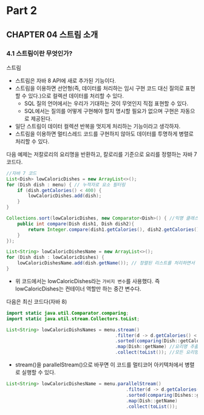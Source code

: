 # Part 2
## CHAPTER 04 스트림 소개

### 4.1 스트림이란 무엇인가?
스트림
- 스트림은 자바 8 API에 새로 추가된 기능이다.
- 스트림을 이용하면 선언형(즉, 데이터를 처리하는 임시 구현 코드 대신 질의로 표현할 수 있다.)으로 컬렉션 데이터를 처리할 수 있다.
    - SQL 질의 언어에서는 우리가 기대하는 것이 무엇인지 직접 표현할 수 있다.
    - SQL에서는 질의를 어떻게 구현해야 할지 명시할 필요가 없으며 구현은 자동으로 제공된다.
- 일단 스트림이 데이터 컬렉션 반복을 멋지게 처리하는 기능이라고 생각하자.
- 스트림을 이용하면 멀티스레드 코드를 구현하지 않아도 데이터를 투명하게 병렬로 처리할 수 있다.

다음 예제는 저칼로리의 요리명을 반환하고, 칼로리를 기준으로 요리를 정렬하는 자바 7 코드다.
```java
//자바 7 코드
List<Dish> lowCaloricDishes = new ArrayList<>();
for (Dish dish : menu) { // 누적자로 요소 필터링
    if (dish.getCalories() < 400) {
        lowCaloricDishes.add(dish);
    }
}

Collections.sort(lowCaloricDishes, new Comparator<Dish>() { //익명 클래스로 요리 정렬
    public int compare(Dish dish1, Dish dish2){
        return Integer.compare(dish1.getCalories(), dish2.getCalories());
    }
});

List<String> lowCaloricDishesName = new ArrayList<>();
for (Dish dish : lowCaloricDishes) {
    lowCaloricDishesName.add(dish.getName()); // 정렬된 리스트를 처리하면서 요리 이름 선택
}
```

- 위 코드에서는 lowCaloricDishes라는 `가비지 변수`를 사용했다. 즉 lowCaloricDishes는 컨테이너 역할만 하는 중간 변수다.

다음은 최신 코드다(자바 8)
```java
import static java.util.Comparator.comparing;
import static java.util.stream.Collectors.toList;

List<String> lowCaloricDishsNames = menu.stream()
                                        .filter(d -> d.getCalories() < 400) //400칼로리 이하의 요리 선택
                                        .sorted(comparing(Dish::getCalories))   //칼로리로 요리 정렬
                                        .map(Dish::getName) //요리명 추출
                                        .collect(toList()); //모든 요리명을 리스트에 저장
```
- stream()을 parallelStream()으로 바꾸면 이 코드를 멀티코어 아키텍처에서 병렬로 실행할 수 있다.
```java
List<String> lowCaloricDishesName = menu.parallelStream()
                                            .filter(d -> d.getCalories() < 400)
                                            .sorted(comparing(Dishes::getCalories))
                                            .map(Dish::getName)
                                            .collect(toList());
```
